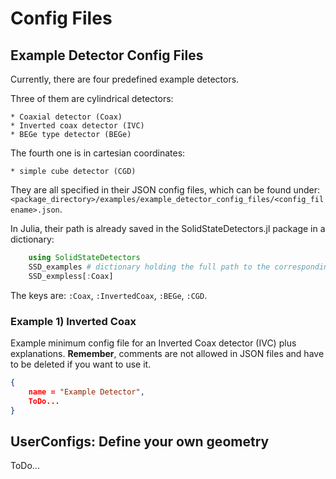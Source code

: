 # Config Files

## Example Detector Config Files

Currently, there are four predefined example detectors. 

Three of them are cylindrical detectors:

    * Coaxial detector (Coax)
    * Inverted coax detector (IVC)
    * BEGe type detector (BEGe)
The fourth one is in cartesian coordinates:

    * simple cube detector (CGD)

They are all specified in their JSON config files, which can be found under:
`<package_directory>/examples/example_detector_config_files/<config_filename>.json`.

In Julia, their path is already saved in the SolidStateDetectors.jl package in a dictionary:
```julia
    using SolidStateDetectors
    SSD_examples # dictionary holding the full path to the corresponding config JSON files
    SSD_exmpless[:Coax]
```
The keys are: `:Coax`, `:InvertedCoax`, `:BEGe`, `:CGD`.

### Example 1) Inverted Coax

Example minimum config file for an Inverted Coax detector (IVC) plus explanations.
**Remember**, comments are not allowed in JSON files and have to be deleted if you want to use it.
```json
{
    name = "Example Detector",
    ToDo...
}
```

## UserConfigs: Define your own geometry

ToDo...